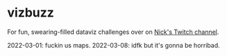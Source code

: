 
# vizbuzz

For fun, swearing-filled dataviz challenges over on [Nick's Twitch channel](https://twitch.tv/nickwan_datasci).

2022-03-01: fuckin us maps.
2022-03-08: idfk but it's gonna be horribad.

